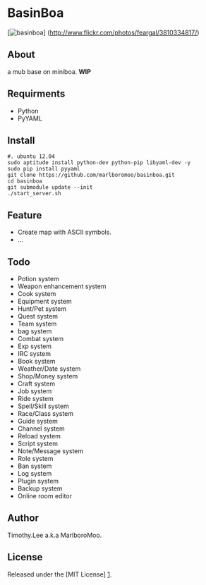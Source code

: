 # BasinBoa

[![basinboa](https://raw.github.com/marlboromoo/basinboa/master/doc/image/boa.jpg)] (http://www.flickr.com/photos/feargal/3810334817/)

## About
a mub base on miniboa. **WIP**

## Requirments
 - Python
 - PyYAML

## Install
```
#. ubuntu 12.04
sudo aptitude install python-dev python-pip libyaml-dev -y
sudo pip install pyyaml
git clone https://github.com/marlboromoo/basinboa.git
cd basinboa
git submodule update --init
./start_server.sh
```

## Feature
 - Create map with ASCII symbols.
 - ...

## Todo
 - Potion system
 - Weapon enhancement system
 - Cook system
 - Equipment system
 - Hunt/Pet system
 - Quest system
 - Team system
 - bag system
 - Combat system
 - Exp system
 - IRC system
 - Book system
 - Weather/Date system
 - Shop/Money system
 - Craft system
 - Job system
 - Ride system
 - Spell/Skill system
 - Race/Class system
 - Guide system
 - Channel system
 - Reload system
 - Script system
 - Note/Message system
 - Role system
 - Ban system
 - Log system
 - Plugin system
 - Backup system
 - Online room editor

## Author
Timothy.Lee a.k.a MarlboroMoo.

## License
Released under the [MIT License] [1].

  [1]: http://opensource.org/licenses/MIT   "MIT License"

